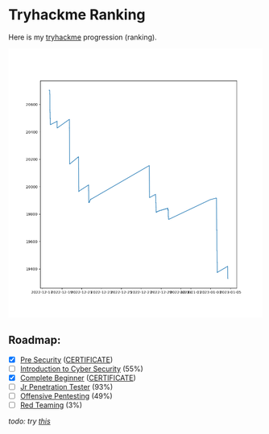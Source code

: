 # Tryhackme Ranking

Here is my [tryhackme](https://tryhackme.com) progression (ranking).

![ranking.png](./ranking.png)

## Roadmap:

* [x] [Pre Security](https://tryhackme.com/path-action/presecurity/join) ([CERTIFICATE](./certificates/THM-YSSTYORVNA.png))
* [ ] [Introduction to Cyber Security](https://tryhackme.com/path-action/introtocyber/join) (55%)
* [x] [Complete Beginner](https://tryhackme.com/path-action/beginner/join) ([CERTIFICATE](./certificates/THM-0HSNYYSSNP.png))
* [ ] [Jr Penetration Tester](https://tryhackme.com/path-action/jrpenetrationtester/join) (93%)
* [ ] [Offensive Pentesting](https://tryhackme.com/path-action/pentesting/join) (49%)
* [ ] [Red Teaming](https://tryhackme.com/path-action/redteaming/join) (3%)

_todo: try [this](https://plotly.com/javascript/time-series/)_

